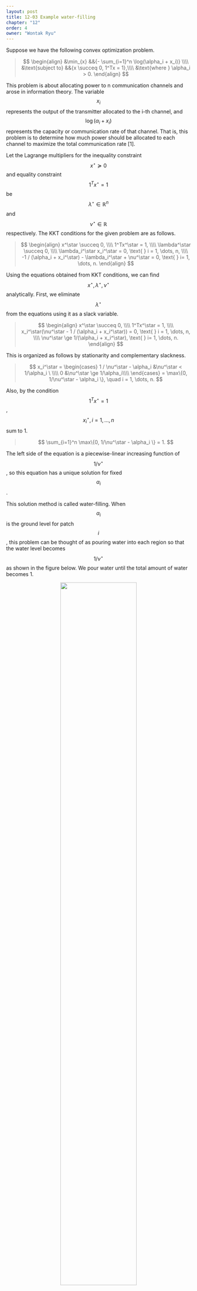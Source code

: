 ```yaml
---
layout: post
title: 12-03 Example water-filling
chapter: "12"
order: 4
owner: "Wontak Ryu"
---
```


<script type="text/x-mathjax-config">
MathJax.Hub.Config({
    displayAlign: "center"
});
</script>

Suppose we have the following convex optimization problem.

>$$
>\begin{align}
>    &\min_{x} &&{- \sum_{i=1}^n \log(\alpha_i + x_i)} \\\\
>    &\text{subject to} &&{x \succeq 0, 1^Tx = 1},\\\\
>&\text{where } \alpha_i > 0.
>\end{align}
>$$

This problem is about allocating power to n communication channels and arose in information theory. The variable $$x_i$$ represents the output of the transmitter allocated to the i-th channel, and $$\log(\alpha_i + x_i)$$ represents the capacity or communication rate of that channel. That is, this problem is to determine how much power should be allocated to each channel to maximize the total communication rate [1].

Let the Lagrange multipliers for the inequality constraint $$x^\star \succeq 0$$ and equality constraint $$1^Tx^\star = 1$$ be $$\lambda^\star \in \mathbb{R}^n$$ and $$\nu^\star \in \mathbb{R}$$ respectively. The KKT conditions for the given problem are as follows.
>$$
>\begin{align}
>x^\star \succeq 0, \\\\
>1^Tx^\star = 1, \\\\
>\lambda^\star \succeq 0, \\\\
>\lambda_i^\star x_i^\star = 0, \text{    } i = 1, \dots, n, \\\\
> -1 / (\alpha_i + x_i^\star) - \lambda_i^\star + \nu^\star = 0,  \text{    } i= 1, \dots, n.
>\end{align}
> $$

Using the equations obtained from KKT conditions, we can find $$x^\star, \lambda^\star, \nu^\star$$ analytically. First, we eliminate $$\lambda^\star$$ from the equations using it as a slack variable.
>$$
>\begin{align}
>x^\star \succeq 0, \\\\
>1^Tx^\star = 1, \\\\
>x_i^\star(\nu^\star - 1 / (\alpha_i + x_i^\star)) = 0, \text{    } i = 1, \dots, n, \\\\
> \nu^\star \ge 1/(\alpha_i + x_i^\star),  \text{    } i= 1, \dots, n.
>\end{align}
> $$

This is organized as follows by stationarity and complementary slackness.
> $$
> x_i^\star = 
> \begin{cases}
> 1 / \nu^\star - \alpha_i &\nu^\star < 1/\alpha_i \ \\\\
> 0 &\nu^\star \ge 1/\alpha_i\\\\
> \end{cases}
> = \max\{0, 1/\nu^\star - \alpha_i \}, \quad i = 1, \dots, n.
> $$

Also, by the condition $$1^T x^\star = 1$$, $$x_i^\star, i = 1, \dots, n$$ sum to 1.
> $$
> \sum_{i=1}^n \max\{0, 1/\nu^\star - \alpha_i \} = 1.
> $$

The left side of the equation is a piecewise-linear increasing function of $$1/\nu^\star$$, so this equation has a unique solution for fixed $$\alpha_i$$.

This solution method is called water-filling. When $$\alpha_i$$ is the ground level for patch $$i$$, this problem can be thought of as pouring water into each region so that the water level becomes $$1/\nu^\star$$ as shown in the figure below. We pour water until the total amount of water becomes 1.

<figure class="image" style="align: center;">
<p align="center">
 <img src="{{ site.baseurl}}/img/chapter_img/chapter12/water-fill.png" alt="" width="70%" height="70%">
 <figcaption style="text-align: center;">[Fig1] Illustration of water-filling algorithm [1]</figcaption>
</p>
</figure>
